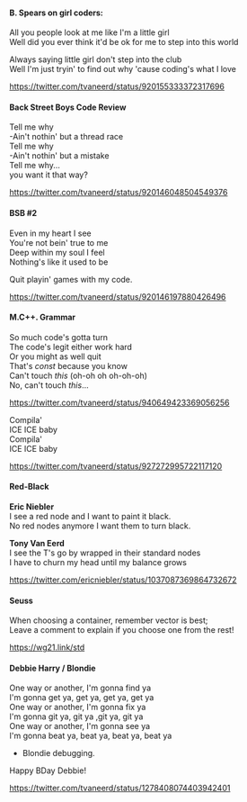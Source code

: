 #### B. Spears on girl coders:  

All you people look at me like I'm a little girl  
Well did you ever think it'd be ok for me to step into this world  

Always saying little girl don't step into the club  
Well I'm just tryin' to find out why 'cause coding's what I love  

https://twitter.com/tvaneerd/status/920155333372317696

#### Back Street Boys Code Review

Tell me why  
-Ain't nothin' but a thread race  
Tell me why  
-Ain't nothin' but a mistake  
Tell me why...  
you want it that way?  

https://twitter.com/tvaneerd/status/920146048504549376

#### BSB #2

Even in my heart I see  
You're not bein' true to me  
Deep within my soul I feel  
Nothing's like it used to be  

Quit playin' games with my code.  

https://twitter.com/tvaneerd/status/920146197880426496

#### M.C++. Grammar

So much code's gotta turn  
The code's legit either work hard  
Or you might as well quit  
That's *const* because you know  
Can't touch *this* (oh-oh oh oh-oh-oh)  
No, can't touch *this*...  

https://twitter.com/tvaneerd/status/940649423369056256

Compila'  
ICE ICE baby  
Compila'  
ICE ICE baby  

https://twitter.com/tvaneerd/status/927272995722117120

#### Red-Black

**Eric Niebler**  
I see a red node and I want to paint it black.  
No red nodes anymore I want them to turn black.  

**Tony Van Eerd**  
I see the T's go by wrapped in their standard nodes  
I have to churn my head until my balance grows  

https://twitter.com/ericniebler/status/1037087369864732672

#### Seuss

When choosing a container, remember vector is best;  
Leave a comment to explain if you choose one from the rest!  

https://wg21.link/std

#### Debbie Harry / Blondie

One way or another, I'm gonna find ya  
I'm gonna get ya, get ya, get ya, get ya  
One way or another, I'm gonna fix ya  
I'm gonna git ya, git ya ,git ya, git ya  
One way or another, I'm gonna see ya  
I'm gonna beat ya, beat ya, beat ya, beat ya  

- Blondie debugging.

Happy BDay Debbie!

https://twitter.com/tvaneerd/status/1278408074403942401



